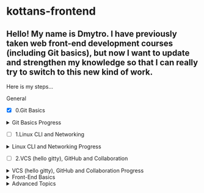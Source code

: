 # kottans-frontend

Hello! My name is Dmytro. I have previously taken web front-end development courses (including Git basics), but now I want to update and strengthen my knowledge so that I can really try to switch to this new kind of work.
---
Here is my steps...

General

 - [x] 0.Git Basics
 <details>
  <summary>Git Basics Progress</summary>
 
I've passed Udacity ["Version Control with Git" course](https://learn.udacity.com/courses/ud123).
Here is a progress:
![This is my progress at Udacity Version Control with Git](/img/udacity-course-ud123.png)

I like it and I've learned that when you're learning Git, it's not always good to use just the terminal for better understanding. While taking the Udasity course, I also used the GUI **GitKraken**, which not only provides a terminal for entering commands, but also visualizes the commit tree and file folders very well, which helps a lot in learning as well.
*By the way, I didn't really like the **GitHub Desktop** app, as it seemed to me rather limited in functionality and the visual part of the process demonstration.* :smile:

Here is a progress:
![This is my progress at learngitbranching.js.org Basics](/img/learngitbranching-1.jpg)
![and learngitbranching.js.org Remote Repositories](/img/learngitbranching-2.jpg)

*As it seems to me, although visually all these colored circles look logical and nice, but the level of understanding of these tutorials for me personally is worse than the classical course, as was in Udasity, where everything is shown by real examples. As I see it, even the official Git documentation comes out clearer than these exercises. I guess I'm a bit of a retard.*:grimacing:
</details>

- [ ] 1.Linux CLI and Networking

<details>
<summary>Linux CLI and Networking Progress</summary>
</details>

 - [ ] 2.VCS (hello gitty), GitHub and Collaboration
<details>
<summary>VCS (hello gitty), GitHub and Collaboration Progress</summary>
</details>
 
<details>
<summary> Front-End Basics</summary> 

- [ ] 3.Intro to HTML & CSS
- [ ] 4.Responsive Web Design
- [ ] 5.HTML & CSS Practice
- [ ] 6.JavaScript Basics
- [ ] 7.Document Object Model 

</details>

<details>
<summary> Advanced Topics</summary> 

- [ ] 8.Building a Tiny JS World (pre-OOP)
- [ ] 9.Object oriented JS 
- [ ] 10.OOP exercise 
- [ ] 11.Offline Web Applications 
- [ ] 12.Memory pair game 
- [ ] 13.Website Performance Optimization 
- [ ] 14.Friends App 

</details>
